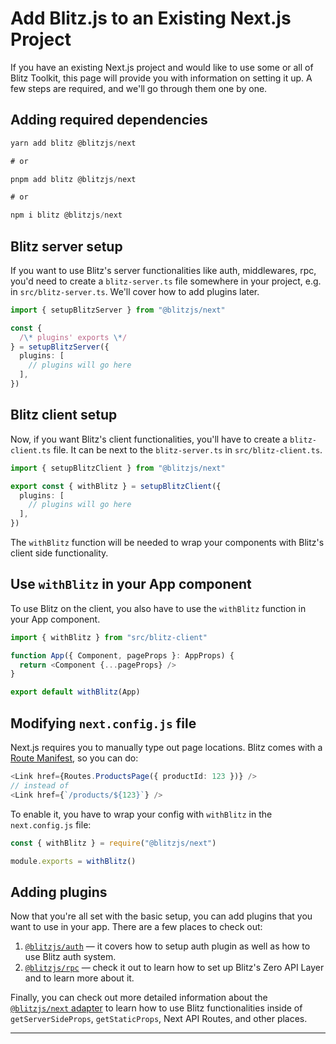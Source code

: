 # Add Blitz.js to an Existing Next.js Project



If you have an existing Next.js project and would like to use some or all
of Blitz Toolkit, this page will provide you with information on setting
it up. A few steps are required, and we'll go through them one by one.

## Adding required dependencies


```typescript
yarn add blitz @blitzjs/next

# or

pnpm add blitz @blitzjs/next

# or

npm i blitz @blitzjs/next
```
## Blitz server setup

If you want to use Blitz's server functionalities like auth, middlewares,
rpc, you'd need to create a `blitz-server.ts` file somewhere in your
project, e.g. in `src/blitz-server.ts`. We'll cover how to add plugins
later.


```typescript
import { setupBlitzServer } from "@blitzjs/next"

const {
  /\* plugins' exports \*/
} = setupBlitzServer({
  plugins: [
    // plugins will go here
  ],
})
```
## Blitz client setup

Now, if you want Blitz's client functionalities, you'll have to create a
`blitz-client.ts` file. It can be next to the `blitz-server.ts` in
`src/blitz-client.ts`.


```typescript
import { setupBlitzClient } from "@blitzjs/next"

export const { withBlitz } = setupBlitzClient({
  plugins: [
    // plugins will go here
  ],
})
```
The `withBlitz` function will be needed to wrap your components with
Blitz's client side functionality.

## Use `withBlitz` in your App component

To use Blitz on the client, you also have to use the `withBlitz` function
in your App component.


```typescript
import { withBlitz } from "src/blitz-client"

function App({ Component, pageProps }: AppProps) {
  return <Component {...pageProps} />
}

export default withBlitz(App)
```
## Modifying `next.config.js` file

Next.js requires you to manually type out page locations. Blitz comes with
a [Route Manifest](./route-manifest), so you can do:


```typescript
<Link href={Routes.ProductsPage({ productId: 123 })} />
// instead of
<Link href={`/products/${123}`} />
```
To enable it, you have to wrap your config with `withBlitz` in the
`next.config.js` file:


```typescript
const { withBlitz } = require("@blitzjs/next")

module.exports = withBlitz()
```
## Adding plugins

Now that you're all set with the basic setup, you can add plugins that you
want to use in your app. There are a few places to check out:

1. [`@blitzjs/auth`](./auth-setup) — it covers how to setup auth plugin as
well as how to use Blitz auth system.
2. [`@blitzjs/rpc`](./rpc-setup) — check it out to learn how to set up
Blitz's Zero API Layer and to learn more about it.

Finally, you can check out more detailed information about the
[`@blitzjs/next` adapter](./blitzjs-next) to learn how to use Blitz
functionalities inside of `getServerSideProps`, `getStaticProps`, Next API
Routes, and other places.



---

